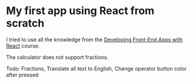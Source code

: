 # My first app using React from scratch

I tried to use all the knowledge from the [Developing Front-End Apps with React](https://www.coursera.org/professional-certificates/ibm-frontend-developer) course.

The calculator does not support fractions.

Todo: Fractions, Translate all text to English, Change operator button color after pressed
